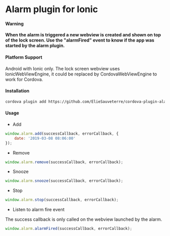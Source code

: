 Alarm plugin for Ionic
===============

#### Warning
**When the alarm is triggered a new webview is created and shown on top of the lock screen. Use the "alarmFired" event to know if the app was started by the alarm plugin.**


#### Platform Support
Android with Ionic only. The lock screen webview uses IonicWebViewEngine, it could be replaced by CordovaWebViewEngine to work for Cordova.


#### Installation
```bash
cordova plugin add https://github.com/ElieSauveterre/cordova-plugin-alarm
```

#### Usage
- Add
```javascript
window.alarm.add(successCallback, errorCallback, {
    date: '2019-03-08 08:06:00'
});
```

- Remove
```javascript
window.alarm.remove(successCallback, errorCallback);
```

- Snooze
```javascript
window.alarm.snooze(successCallback, errorCallback);
```

- Stop
```javascript
window.alarm.stop(successCallback, errorCallback);
```

- Listen to alarm fire event

The success callback is only called on the webview launched by the alarm.
```javascript
window.alarm.alarmFired(successCallback, errorCallback);
```